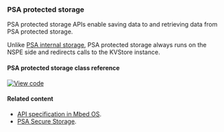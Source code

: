 ### PSA protected storage

PSA protected storage APIs enable saving data to and retrieving data from PSA protected storage.

Unlike [PSA internal storage](../apis/psa-internal-storage.html), PSA protected storage always runs on the NSPE side and redirects calls to the KVStore instance.

#### PSA protected storage class reference

[![View code](https://www.mbed.com/embed/?type=library)](https://os.mbed.com/docs/development/mbed-os-api-doxy/protected__storage_8h.html)

#### Related content

- [API specification in Mbed OS](../apis/storage.html).
- [PSA Secure Storage](https://pages.arm.com/PSA-APIs).
